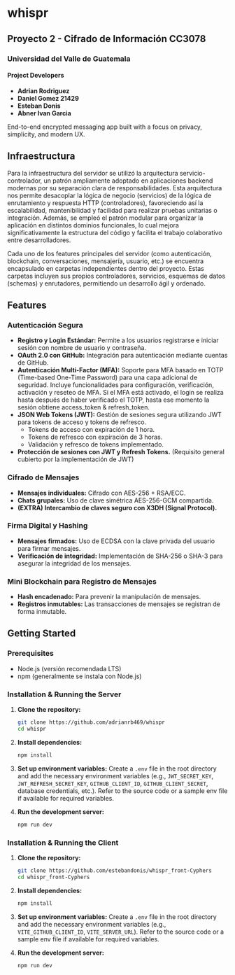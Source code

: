 # whispr

## Proyecto 2 - Cifrado de Información CC3078

### Universidad del Valle de Guatemala

#### Project Developers

- **Adrian Rodriguez**
- **Daniel Gomez 21429**
- **Esteban Donis**
- **Abner Ivan Garcia**

End-to-end encrypted messaging app built with a focus on privacy, simplicity, and modern UX.

## Infraestructura

Para la infraestructura del servidor se utilizó la arquitectura servicio-controlador, un patrón ampliamente adoptado en aplicaciones backend modernas por su separación clara de responsabilidades. Esta arquitectura nos permite desacoplar la lógica de negocio (servicios) de la lógica de enrutamiento y respuesta HTTP (controladores), favoreciendo así la escalabilidad, mantenibilidad y facilidad para realizar pruebas unitarias o integración. Además, se empleó el patrón modular para organizar la aplicación en distintos dominios funcionales, lo cual mejora significativamente la estructura del código y facilita el trabajo colaborativo entre desarrolladores.

Cada uno de los features principales del servidor (como autenticación, blockchain, conversaciones, mensajería, usuario, etc.) se encuentra encapsulado en carpetas independientes dentro del proyecto. Estas carpetas incluyen sus propios controladores, servicios, esquemas de datos (schemas) y enrutadores, permitiendo un desarrollo ágil y ordenado.

## Features

### Autenticación Segura

- **Registro y Login Estándar:** Permite a los usuarios registrarse e iniciar sesión con nombre de usuario y contraseña.
- **OAuth 2.0 con GitHub:** Integración para autenticación mediante cuentas de GitHub.
- **Autenticación Multi-Factor (MFA):** Soporte para MFA basado en TOTP (Time-based One-Time Password) para una capa adicional de seguridad. Incluye funcionalidades para configuración, verificación, activación y reseteo de MFA. Si el MFA está activado, el login se realiza hasta después de haber verificado el TOTP, hasta ese momento la sesión obtiene access_token & refresh_token.
- **JSON Web Tokens (JWT):** Gestión de sesiones segura utilizando JWT para tokens de acceso y tokens de refresco.
  - Tokens de acceso con expiración de 1 hora.
  - Tokens de refresco con expiración de 3 horas.
  - Validación y refresco de tokens implementado.
- **Protección de sesiones con JWT y Refresh Tokens.** (Requisito general cubierto por la implementación de JWT)

### Cifrado de Mensajes

- **Mensajes individuales:** Cifrado con AES-256 + RSA/ECC.
- **Chats grupales:** Uso de clave simétrica AES-256-GCM compartida.
- **(EXTRA) Intercambio de claves seguro con X3DH (Signal Protocol).**

### Firma Digital y Hashing

- **Mensajes firmados:** Uso de ECDSA con la clave privada del usuario para firmar mensajes.
- **Verificación de integridad:** Implementación de SHA-256 o SHA-3 para asegurar la integridad de los mensajes.

### Mini Blockchain para Registro de Mensajes

- **Hash encadenado:** Para prevenir la manipulación de mensajes.
- **Registros inmutables:** Las transacciones de mensajes se registran de forma inmutable.

## Getting Started

### Prerequisites

- Node.js (versión recomendada LTS)
- npm (generalmente se instala con Node.js)

### Installation & Running the Server

1.  **Clone the repository:**

    ```bash
    git clone https://github.com/adrianrb469/whispr
    cd whispr
    ```

2.  **Install dependencies:**

    ```bash
    npm install
    ```

3.  **Set up environment variables:**
    Create a `.env` file in the root directory and add the necessary environment variables (e.g., `JWT_SECRET_KEY`, `JWT_REFRESH_SECRET_KEY`, `GITHUB_CLIENT_ID`, `GITHUB_CLIENT_SECRET`, database credentials, etc.). Refer to the source code or a sample env file if available for required variables.

4.  **Run the development server:**
    ```bash
    npm run dev
    ```

### Installation & Running the Client

1.  **Clone the repository:**

    ```bash
    git clone https://github.com/estebandonis/whispr_front-Cyphers
    cd whispr_front-Cyphers
    ```

2.  **Install dependencies:**

    ```bash
    npm install
    ```

3.  **Set up environment variables:**
    Create a `.env` file in the root directory and add the necessary environment variables (e.g., `VITE_GITHUB_CLIENT_ID`, `VITE_SERVER_URL`). Refer to the source code or a sample env file if available for required variables.

4.  **Run the development server:**
    ```bash
    npm run dev
    ```
